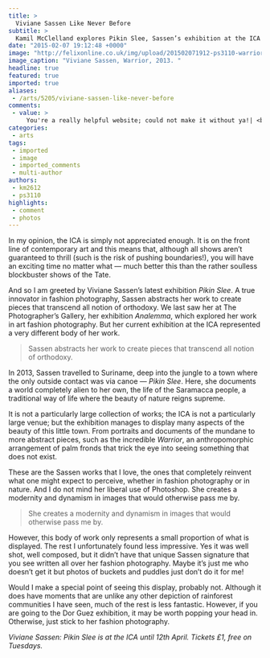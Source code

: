 ```yaml
---
title: >
  Viviane Sassen Like Never Before
subtitle: >
  Kamil McClelland explores Pikin Slee, Sassen’s exhibition at the ICA
date: "2015-02-07 19:12:48 +0000"
image: "http://felixonline.co.uk/img/upload/201502071912-ps3110-warrior-2013-viviane-sassen-courtesy-the-artist-and-stevenson-gallery-copya.jpg"
image_caption: "Viviane Sassen, Warrior, 2013. "
headline: true
featured: true
imported: true
aliases:
 - /arts/5205/viviane-sassen-like-never-before
comments:
 - value: >
     You're a really helpful website; could not make it without ya!| <br>cs go skins blurry http://odeliaelsie.moonfruit.com/blog/4592032329/An-Unbiased-Review-Involving-League-Of-Legends---A-Fast-Paced-Competitive-Online-Game/10617915
categories:
 - arts
tags:
 - imported
 - image
 - imported_comments
 - multi-author
authors:
 - km2612
 - ps3110
highlights:
 - comment
 - photos
---
```


In my opinion, the ICA is simply not appreciated enough. It is on the front line of contemporary art and this means that, although all shows aren’t guaranteed to thrill (such is the risk of pushing boundaries!), you will have an exciting time no matter what — much better this than the rather soulless blockbuster shows of the Tate.

And so I am greeted by Viviane Sassen’s latest exhibition _Pikin Slee_. A true innovator in fashion photography, Sassen abstracts her work to create pieces that transcend all notion of orthodoxy. We last saw her at The Photographer’s Gallery, her exhibition _Analemma_, which explored her work in art fashion photography. But her current exhibition at the ICA represented a very different body of her work.

> Sassen abstracts her work to create pieces that transcend all notion of orthodoxy.

In 2013, Sassen travelled to Suriname, deep into the jungle to a town where the only outside contact was via canoe — _Pikin Slee_. Here, she documents a world completely alien to her own, the life of the Saramacca people, a traditional way of life where the beauty of nature reigns supreme.

It is not a particularly large collection of works; the ICA is not a particularly large venue; but the exhibition manages to display many aspects of the beauty of this little town. From portraits and documents of the mundane to more abstract pieces, such as the incredible _Warrior_, an anthropomorphic arrangement of palm fronds that trick the eye into seeing something that does not exist.

These are the Sassen works that I love, the ones that completely reinvent what one might expect to perceive, whether in fashion photography or in nature. And I do not mind her liberal use of Photoshop. She creates a modernity and dynamism in images that would otherwise pass me by.

> She creates a modernity and dynamism in images that would otherwise pass me by.

However, this body of work only represents a small proportion of what is displayed. The rest I unfortunately found less impressive. Yes it was well shot, well composed, but it didn’t have that unique Sassen signature that you see written all over her fashion photography. Maybe it’s just me who doesn’t get it but photos of buckets and puddles just don’t do it for me!

Would I make a special point of seeing this display, probably not. Although it does have moments that are unlike any other depiction of rainforest communities I have seen, much of the rest is less fantastic. However, if you are going to the Dor Guez exhibition, it may be worth popping your head in. Otherwise, just stick to her fashion photography.

_Viviane Sassen: Pikin Slee is at the ICA until 12th April. Tickets £1, free on Tuesdays._
